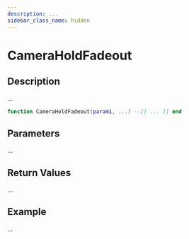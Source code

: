 ```yaml
---
description: ...
sidebar_class_name: hidden
---
```


# CameraHoldFadeout

## Description

...

```lua
function CameraHoldFadeout(param1, ...) --[[ ... ]] end
```

## Parameters

...

## Return Values

...

## Example

...

